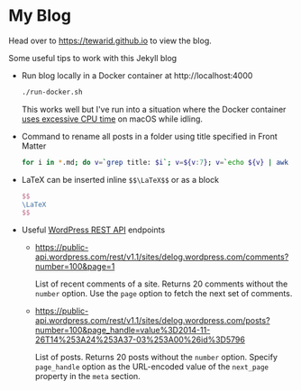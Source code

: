 # My Blog

Head over to https://tewarid.github.io to view the blog.

Some useful tips to work with this Jekyll blog

* Run blog locally in a Docker container at http://localhost:4000

    ```bash
    ./run-docker.sh
    ```

    This works well but I've run into a situation where the Docker container [uses excessive CPU time](https://github.com/docker/for-mac/issues/1759) on macOS while idling.

* Command to rename all posts in a folder using title specified in Front Matter

    ```bash
    for i in *.md; do v=`grep title: $i`; v=${v:7}; v=`echo ${v} | awk '{print tolower($0)}'`; v=`echo ${v//[ \/?\":]/-}`; mv ${i} ${i:0:10}-$v.md; done
    ```

* LaTeX can be inserted inline `$$\LaTeX$$` or as a block

    ```latex
    $$
    \LaTeX
    $$
    ```

* Useful [WordPress REST API](https://developer.wordpress.com/docs/api/) endpoints

    * https://public-api.wordpress.com/rest/v1.1/sites/delog.wordpress.com/comments?number=100&page=1

        List of recent comments of a site. Returns 20 comments without the `number` option. Use the `page` option to fetch the next set of comments.

    * https://public-api.wordpress.com/rest/v1.1/sites/delog.wordpress.com/posts?number=100&page_handle=value%3D2014-11-26T14%253A24%253A37-03%253A00%26id%3D5796

        List of posts. Returns 20 posts without the `number` option. Specify `page_handle` option as the URL-encoded value of the `next_page` property in the `meta` section.
